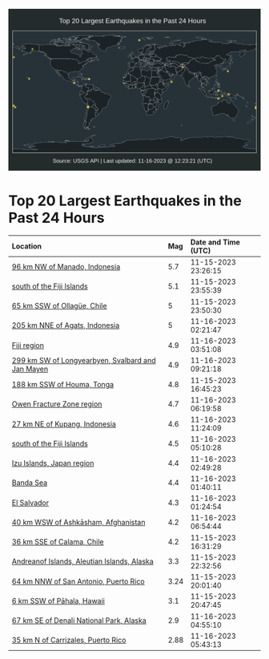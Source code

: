 ![Map](./map.png)

# Top 20 Largest Earthquakes in the Past 24 Hours

| Location | Mag | Date and Time (UTC) |
|:---|:---|:---|
| [96 km NW of Manado, Indonesia](https://earthquake.usgs.gov/earthquakes/eventpage/us6000lnq0) | 5.7 | 11-15-2023 23:26:15 |
| [south of the Fiji Islands](https://earthquake.usgs.gov/earthquakes/eventpage/us6000lnqi) | 5.1 | 11-15-2023 23:55:39 |
| [65 km SSW of Ollagüe, Chile](https://earthquake.usgs.gov/earthquakes/eventpage/us6000lnqg) | 5 | 11-15-2023 23:50:30 |
| [205 km NNE of Agats, Indonesia](https://earthquake.usgs.gov/earthquakes/eventpage/us6000lnr4) | 5 | 11-16-2023 02:21:47 |
| [Fiji region](https://earthquake.usgs.gov/earthquakes/eventpage/us6000lnrf) | 4.9 | 11-16-2023 03:51:08 |
| [299 km SW of Longyearbyen, Svalbard and Jan Mayen](https://earthquake.usgs.gov/earthquakes/eventpage/us6000lnsa) | 4.9 | 11-16-2023 09:21:18 |
| [188 km SSW of Houma, Tonga](https://earthquake.usgs.gov/earthquakes/eventpage/us6000lnje) | 4.8 | 11-15-2023 16:45:23 |
| [Owen Fracture Zone region](https://earthquake.usgs.gov/earthquakes/eventpage/us6000lnrs) | 4.7 | 11-16-2023 06:19:58 |
| [27 km NE of Kupang, Indonesia](https://earthquake.usgs.gov/earthquakes/eventpage/us6000lnsh) | 4.6 | 11-16-2023 11:24:09 |
| [south of the Fiji Islands](https://earthquake.usgs.gov/earthquakes/eventpage/us6000lnrn) | 4.5 | 11-16-2023 05:10:28 |
| [Izu Islands, Japan region](https://earthquake.usgs.gov/earthquakes/eventpage/us6000lnr7) | 4.4 | 11-16-2023 02:49:28 |
| [Banda Sea](https://earthquake.usgs.gov/earthquakes/eventpage/us6000lnqy) | 4.4 | 11-16-2023 01:40:11 |
| [El Salvador](https://earthquake.usgs.gov/earthquakes/eventpage/us6000lnqw) | 4.3 | 11-16-2023 01:24:54 |
| [40 km WSW of Ashkāsham, Afghanistan](https://earthquake.usgs.gov/earthquakes/eventpage/us6000lnrx) | 4.2 | 11-16-2023 06:54:44 |
| [36 km SSE of Calama, Chile](https://earthquake.usgs.gov/earthquakes/eventpage/us6000lnjc) | 4.2 | 11-15-2023 16:31:29 |
| [Andreanof Islands, Aleutian Islands, Alaska](https://earthquake.usgs.gov/earthquakes/eventpage/ak023enxq83l) | 3.3 | 11-15-2023 22:32:56 |
| [64 km NNW of San Antonio, Puerto Rico](https://earthquake.usgs.gov/earthquakes/eventpage/pr71431453) | 3.24 | 11-15-2023 20:01:40 |
| [6 km SSW of Pāhala, Hawaii](https://earthquake.usgs.gov/earthquakes/eventpage/hv73649147) | 3.1 | 11-15-2023 20:47:45 |
| [67 km SE of Denali National Park, Alaska](https://earthquake.usgs.gov/earthquakes/eventpage/ak023epaolkv) | 2.9 | 11-16-2023 04:55:10 |
| [35 km N of Carrizales, Puerto Rico](https://earthquake.usgs.gov/earthquakes/eventpage/pr71431463) | 2.88 | 11-16-2023 05:43:13 |
